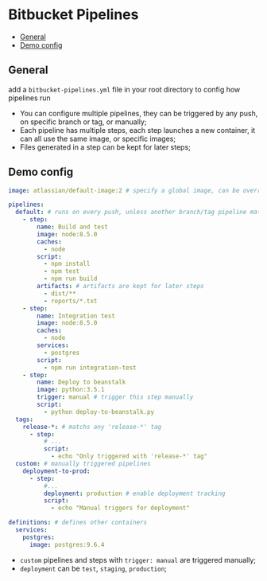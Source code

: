 # Bitbucket Pipelines

- [General](#general)
- [Demo config](#demo-config)

## General

add a `bitbucket-pipelines.yml` file in your root directory to config how pipelines run

- You can configure multiple pipelines, they can be triggered by any push, on specific branch or tag, or manually;
- Each pipeline has multiple steps, each step launches a new container, it can all use the same image, or specific images;
- Files generated in a step can be kept for later steps;

## Demo config

```yaml
image: atlassian/default-image:2 # specify a global image, can be overriden by each step

pipelines:
  default: # runs on every push, unless another branch/tag pipeline matches
    - step:
        name: Build and test
        image: node:8.5.0
        caches:
          - node
        script:
          - npm install
          - npm test
          - npm run build
        artifacts: # artifacts are kept for later steps
          - dist/**
          - reports/*.txt
    - step:
        name: Integration test
        image: node:8.5.0
        caches:
          - node
        services:
          - postgres
        script:
          - npm run integration-test
    - step:
        name: Deploy to beanstalk
        image: python:3.5.1
        trigger: manual # trigger this step manually
        script:
          - python deploy-to-beanstalk.py
  tags:
    release-*: # matchs any 'release-*' tag
      - step:
          # ...
          script:
            - echo "Only triggered with 'release-*' tag"
  custom: # manually triggered pipelines
    deployment-to-prod:
      - step:
          #...
          deployment: production # enable deployment tracking
          script:
            - echo "Manual triggers for deployment"

definitions: # defines other containers
  services:
    postgres:
      image: postgres:9.6.4
```

- `custom` pipelines and steps with `trigger: manual` are triggered manually;
- `deployment` can be `test`, `staging`, `production`;
